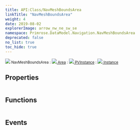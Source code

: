 ```yaml
---
title: API:Class/NavMeshBoundsArea
linkTitle: "NavMeshBoundsArea"
weight: 4
date: 2019-08-02
explorerImage: arrow_nw_ne_sw_se
namespace: Primrose.DataModel.Navigation.NavMeshBoundsArea
deprecated: false
no_list: true
toc_hide: true
---
```

<small class="inheritance">
<span class="" href="/docs/api-reference/Class/NavMeshBoundsArea"><img src="/icons/silk/arrow_nw_ne_sw_se.png"/>&nbsp;NavMeshBoundsArea</span>&nbsp;:&nbsp;<a class="" href="/docs/api-reference/Class/Area"><img src="/icons/silk/arrow_nw_ne_sw_se.png"/>&nbsp;Area</a>&nbsp;:&nbsp;<a class="" href="/docs/api-reference/Class/PVInstance"><img src="/icons/silk/default.png"/>&nbsp;PVInstance</a>&nbsp;:&nbsp;<a class="" href="/docs/api-reference/Class/Instance"><img src="/icons/silk/default.png"/>&nbsp;Instance</a></small>
 
## Properties
 
<table class="studiohide">
<tbody>
</tbody>
</table>
 
## Functions
 
<table class="studiohide">
<tbody>
</tbody>
</table>
 
## Events
 
<table class="studiohide">
<tbody>
</tbody>
</table>
<b>
</b>
<div class="inheritors">
<ul class="root">
</ul>
</div>
